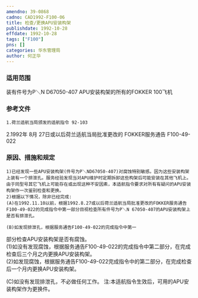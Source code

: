 ```yaml
---
amendno: 39-0868  
cadno: CAD1992-F100-06  
title: 检查/更换APU安装构架  
publishdate: 1992-10-28  
effdate: 1992-10-28  
tags: ["F100"]  
pns: []  
categories: 华东管理局  
author: 何正华  
---
```

  
### 适用范围  
装有件号为P＼N D67050-407 APU安装构架的所有的FOKKER 100飞机  
  
<!--more-->  
### 参考文件  
    1.荷兰适航当局颁发的适航指令 92-103  
2.1992年 8月 27日或以后荷兰适航当局批准更改的 FOKKER服务通告 F100-49-022  
  
### 原因、措施和规定  
    1)已经发现一些APU安装构架(件号为P＼ND67050-407)对腐蚀特别敏感。因为这些安装构架上装有一个排泄孔。服务经验发现当对APU维护时定期拆卸这些构架后可能安装在其他飞机上。由于同型号其它飞机上可能存在或出现这种不安因素，本适航指令要求对所有有疑问的APU安装构架作一次鉴别检查和更换。  
    2)根据以下情况，除非已经完成:  
    (A)在1992.11.10以前，根据1992.8.27或以后荷兰适航当局批准更改的FOKKER服务通告F100-49-022的完成指令中第一部分目视检查所有件号为P＼N 67050-407的APU安装构架上是否有排泄孔。  
  
    (B)如发现排泄孔，根据服务通告F100-49-022的完成指令中第一  
  
部分检查APU安装构架是否有腐蚀。  
      (1)如没有发现腐蚀，根据服务通告F100-49-022的完成指令中第二部分，在完成检查后三个月之内更换APU安装构架。  
      (2)如发现腐蚀，根据服务通告F100-49-022完成指令中的第二部分，在完成检查后一个月内更换APU安装构架。  
  
(C)如没有发现排泄孔，不必做任何工作。 注:本适航指令生效后，可用的APU安装构架作为更换件。  
